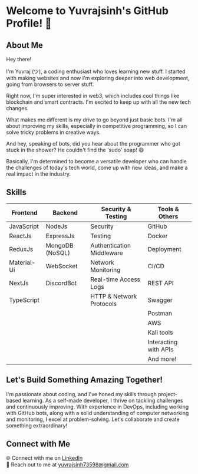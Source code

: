 # Welcome to Yuvrajsinh's GitHub Profile! 👋

## About Me

Hey there!

I'm Yuvraj (ツ), a coding enthusiast who loves learning new stuff. I started with making websites and now I'm exploring deeper into web development, going from browsers to server stuff.

Right now, I'm super interested in web3, which includes cool things like blockchain and smart contracts. I'm excited to keep up with all the new tech changes.

What makes me different is my drive to go beyond just basic bots. I'm all about improving my skills, especially in competitive programming, so I can solve tricky problems in creative ways.

And hey, speaking of bots, did you hear about the programmer who got stuck in the shower? He couldn't find the 'sudo' soap! 😄

Basically, I'm determined to become a versatile developer who can handle the challenges of today's tech world, come up with new ideas, and make a real impact in the industry.

## Skills

| Frontend     | Backend         | Security & Testing          | Tools & Others        |
|--------------|-----------------|-----------------------------|-----------------------|
| JavaScript   | NodeJs          | Security                    | GitHub                |
| ReactJs      | ExpressJs       | Testing                     | Docker                |
| ReduxJs      | MongoDB (NoSQL) | Authentication Middleware   | Deployment            |
| Material-Ui  | WebSocket       | Network Monitoring          | CI/CD                 |
| NextJs       | DiscordBot      | Real-time Access Logs       | REST API              |
| TypeScript   |                 | HTTP & Network Protocols    | Swagger               |
|              |                 |                             | Postman               |
|              |                 |                             | AWS                   |
|              |                 |                             | Kali tools            |
|              |                 |                             | Interacting with APIs |
|              |                 |                             | And more!             |



## Let's Build Something Amazing Together!

I'm passionate about coding, and I've honed my skills through project-based learning. As a self-made developer, I thrive on tackling challenges and continuously improving. With experience in DevOps, including working with GitHub bots, along with a solid understanding of computer networking and monitoring, I excel at problem-solving. Let's collaborate and create something extraordinary!

## Connect with Me

🌐 Connect with me on [LinkedIn](https://www.linkedin.com/in/yuvrajsinh-jadav-2041a822b/)  
📧 Reach out to me at [yuvrajsinh73598@gmail.com](mailto:yuvrajsinh73598@gmail.com)


